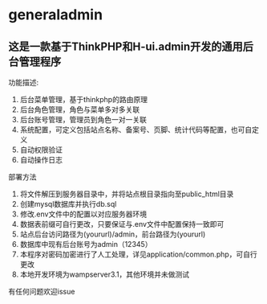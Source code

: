 # generaladmin
这是一款基于ThinkPHP和H-ui.admin开发的通用后台管理程序
--------
功能描述:
1. 后台菜单管理，基于thinkphp的路由原理
2. 后台角色管理，角色与菜单多对多关联
3. 后台账号管理，管理员到角色一对一关联
4. 系统配置，可定义包括站点名称、备案号、页脚、统计代码等配置，也可自定义
5. 自动权限验证
6. 自动操作日志

部署方法
1. 将文件解压到服务器目录中，并将站点根目录指向至public_html目录
2. 创建mysql数据库并执行db.sql
3. 修改.env文件中的配置以对应服务器环境
4. 数据表前缀可自行更改，只要保证与.env文件中配置保持一致即可
5. 站点后台访问路径为(yoururl)/admin，前台路径为(yoururl)
6. 数据库中现有后台账号为admin（12345）
7. 本程序对密码加密进行了人工处理，详见application/common.php，可自行更改
8. 本地开发环境为wampserver3.1，其他环境并未做测试

有任何问题欢迎issue
